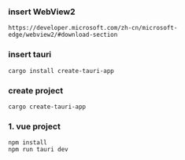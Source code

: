 ### insert WebView2
```
https://developer.microsoft.com/zh-cn/microsoft-edge/webview2/#download-section
```

### insert tauri
```
cargo install create-tauri-app
```

### create project
```
cargo create-tauri-app
```

### 1. vue project
```
npm install
npm run tauri dev
```